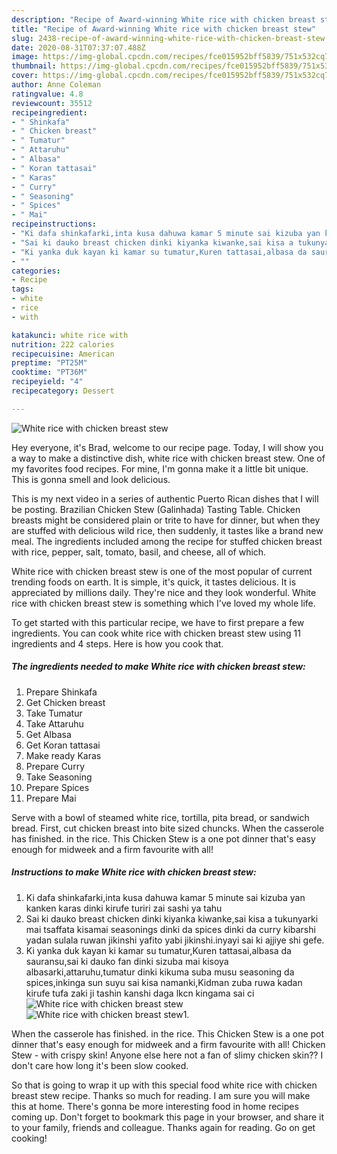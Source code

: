 ```yaml
---
description: "Recipe of Award-winning White rice with chicken breast stew"
title: "Recipe of Award-winning White rice with chicken breast stew"
slug: 2438-recipe-of-award-winning-white-rice-with-chicken-breast-stew
date: 2020-08-31T07:37:07.488Z
image: https://img-global.cpcdn.com/recipes/fce015952bff5839/751x532cq70/white-rice-with-chicken-breast-stew-recipe-main-photo.jpg
thumbnail: https://img-global.cpcdn.com/recipes/fce015952bff5839/751x532cq70/white-rice-with-chicken-breast-stew-recipe-main-photo.jpg
cover: https://img-global.cpcdn.com/recipes/fce015952bff5839/751x532cq70/white-rice-with-chicken-breast-stew-recipe-main-photo.jpg
author: Anne Coleman
ratingvalue: 4.8
reviewcount: 35512
recipeingredient:
- " Shinkafa"
- " Chicken breast"
- " Tumatur"
- " Attaruhu"
- " Albasa"
- " Koran tattasai"
- " Karas"
- " Curry"
- " Seasoning"
- " Spices"
- " Mai"
recipeinstructions:
- "Ki dafa shinkafarki,inta kusa dahuwa kamar 5 minute sai kizuba yan kanken karas dinki kirufe turiri zai sashi ya tahu"
- "Sai ki dauko breast chicken dinki kiyanka kiwanke,sai kisa a tukunyarki mai tsaffata kisamai seasonings dinki da spices dinki da curry kibarshi yadan sulala ruwan jikinshi yafito yabi jikinshi.inyayi sai ki ajjiye shi gefe."
- "Ki yanka duk kayan ki kamar su tumatur,Kuren tattasai,albasa da sauransu,sai ki dauko fan dinki sizuba mai kisoya albasarki,attaruhu,tumatur dinki kikuma suba musu seasoning da spices,inkinga sun suyu sai kisa namanki,Kidman zuba ruwa kadan kirufe tufa zaki ji tashin kanshi daga lkcn kingama sai ci"
- ""
categories:
- Recipe
tags:
- white
- rice
- with

katakunci: white rice with 
nutrition: 222 calories
recipecuisine: American
preptime: "PT25M"
cooktime: "PT36M"
recipeyield: "4"
recipecategory: Dessert

---
```



![White rice with chicken breast stew](https://img-global.cpcdn.com/recipes/fce015952bff5839/751x532cq70/white-rice-with-chicken-breast-stew-recipe-main-photo.jpg)

Hey everyone, it's Brad, welcome to our recipe page. Today, I will show you a way to make a distinctive dish, white rice with chicken breast stew. One of my favorites food recipes. For mine, I'm gonna make it a little bit unique. This is gonna smell and look delicious.

This is my next video in a series of authentic Puerto Rican dishes that I will be posting. Brazilian Chicken Stew (Galinhada) Tasting Table. Chicken breasts might be considered plain or trite to have for dinner, but when they are stuffed with delicious wild rice, then suddenly, it tastes like a brand new meal. The ingredients included among the recipe for stuffed chicken breast with rice, pepper, salt, tomato, basil, and cheese, all of which.

White rice with chicken breast stew is one of the most popular of current trending foods on earth. It is simple, it's quick, it tastes delicious. It is appreciated by millions daily. They're nice and they look wonderful. White rice with chicken breast stew is something which I've loved my whole life.


To get started with this particular recipe, we have to first prepare a few ingredients. You can cook white rice with chicken breast stew using 11 ingredients and 4 steps. Here is how you cook that.

<!--inarticleads1-->

##### The ingredients needed to make White rice with chicken breast stew:

1. Prepare  Shinkafa
1. Get  Chicken breast
1. Take  Tumatur
1. Take  Attaruhu
1. Get  Albasa
1. Get  Koran tattasai
1. Make ready  Karas
1. Prepare  Curry
1. Take  Seasoning
1. Prepare  Spices
1. Prepare  Mai


Serve with a bowl of steamed white rice, tortilla, pita bread, or sandwich bread. First, cut chicken breast into bite sized chuncks. When the casserole has finished. in the rice. This Chicken Stew is a one pot dinner that&#39;s easy enough for midweek and a firm favourite with all! 

<!--inarticleads2-->

##### Instructions to make White rice with chicken breast stew:

1. Ki dafa shinkafarki,inta kusa dahuwa kamar 5 minute sai kizuba yan kanken karas dinki kirufe turiri zai sashi ya tahu
1. Sai ki dauko breast chicken dinki kiyanka kiwanke,sai kisa a tukunyarki mai tsaffata kisamai seasonings dinki da spices dinki da curry kibarshi yadan sulala ruwan jikinshi yafito yabi jikinshi.inyayi sai ki ajjiye shi gefe.
1. Ki yanka duk kayan ki kamar su tumatur,Kuren tattasai,albasa da sauransu,sai ki dauko fan dinki sizuba mai kisoya albasarki,attaruhu,tumatur dinki kikuma suba musu seasoning da spices,inkinga sun suyu sai kisa namanki,Kidman zuba ruwa kadan kirufe tufa zaki ji tashin kanshi daga lkcn kingama sai ci
<img src="//assets-global.cpcdn.com/assets/icons/button_play-2c75c40dde080a61004c1f40b05d8f140eaff45d7e9e6481dc71c63d2e7c4909.png" alt="White rice with chicken breast stew"><img src="//assets-global.cpcdn.com/assets/icons/button_play-2c75c40dde080a61004c1f40b05d8f140eaff45d7e9e6481dc71c63d2e7c4909.png" alt="White rice with chicken breast stew">1. 


When the casserole has finished. in the rice. This Chicken Stew is a one pot dinner that&#39;s easy enough for midweek and a firm favourite with all! Chicken Stew - with crispy skin! Anyone else here not a fan of slimy chicken skin?? I don&#39;t care how long it&#39;s been slow cooked. 

So that is going to wrap it up with this special food white rice with chicken breast stew recipe. Thanks so much for reading. I am sure you will make this at home. There's gonna be more interesting food in home recipes coming up. Don't forget to bookmark this page in your browser, and share it to your family, friends and colleague. Thanks again for reading. Go on get cooking!

